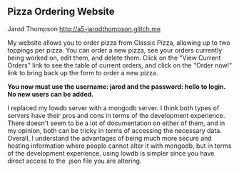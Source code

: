 ## Pizza Ordering Website
Jarod Thompson
http://a5-jarodthompson.glitch.me

My website allows you to order pizza from Classic Pizza, allowing up to two toppings per pizza. 
You can order a new pizza, see your orders currently being worked on, edit them, and delete them.
Click on the "View Current Orders" link to see the table of current orders, and click on the "Order now!"
link to bring back up the form to order a new pizza.

**You now must use the username: jarod and the password: hello to login. No new users can be added.**

I replaced my lowdb server with a mongodb server. I think both types of servers have their pros and cons in
terms of the development experience. There doesn't seem to be a lot of documentation on either of them, and
in my opinion, both can be tricky in terms of accessing the necessary data. Overall, I understand the advantages
of being much more secure and hosting information where people cannot alter it with mongodb, but in terms of the 
development experience, using lowdb is simpler since you have direct access to the .json file you are altering.
